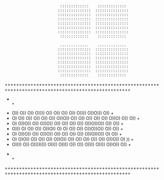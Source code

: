                              :::::::::::::    :::::::::::::  
                            :::::::::::::::  ::::::::::::::: 
                            :::::::::::::::  ::::::::::::::: 
                            :::::::::::::::  :::::::::::::::    
                            :::::::::::::::  ::::::::::::::: 
                            :::::::::::::::  ::::::::::::::: 
                            :::::::::::::::  :::::::::::::::  
                             :::::::::::::    :::::::::::::                               

                             .............    .............  
                            :::::::::::::::  ::::::::::::::: 
                            :::::::::::::::  :::::::::::::::  
                            :::::::::::::::  ::::::::::::::: 
                            :::::::::::::::  ::::::::::::::: 
                            :::::::::::::::  :::::::::::::::  
                            :::::::::::::::  ::::::::::::::: 
                             :::::::::::::    :::::::::::::  

++++++++++++++++++++++++++++++++++++++++++++++++++++++++++++++++++++++++++++++++++++++++++++++++++
+                                                                                                +
+  O)) O))   O))          O))))         O))   O))   O))      O))       O))))     O))O)))     O)) +
+  O)    O)) O))        O))    O))   O))   O))O))  O))    O))   O))  O))    O))  O))O) O))   O)) + 
+  O)     O))O))      O))        O))O))       O)) O))    O))       O))        O))O))O)) O))  O)) +
+  O))) O)   O))      O))        O))O))       O) O)      O))       O))        O))O))O))  O)) O)) +
+  O)     O))O))      O))        O))O))       O))  O))   O))       O))        O))O))O))   O) O)) + 
+  O)      O)O))        O))     O))  O))   O))O))   O))   O))   O))  O))     O)) O))O))    O) )) +
+  O)))) O)) O))))))))    O))))        O))))  O))     O))   O))))      O))))     O))O))      O)) +
+                                                                                                +
++++++++++++++++++++++++++++++++++++++++++++++++++++++++++++++++++++++++++++++++++++++++++++++++++
